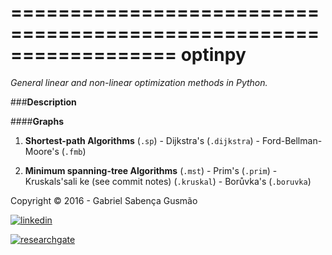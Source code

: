
==================================================================
**optinpy** 
==================================================================
*General linear and non-linear optimization methods in Python.*

###**Description**

####**Graphs**
 
  1. **Shortest-path Algorithms** (`.sp`)
    - Dijkstra's (`.dijkstra`)
    - Ford-Bellman-Moore's (`.fmb`)
  
  2. **Minimum spanning-tree Algorithms** (`.mst`)
    - Prim's (`.prim`)
    - Kruskals'sali ke (see commit notes) (`.kruskal`)
    - Borůvka's (`.boruvka`)


Copyright © 2016 - Gabriel Sabença Gusmão

[![linkedin](https://static.licdn.com/scds/common/u/img/webpromo/btn_viewmy_160x25.png)](https://br.linkedin.com/pub/gabriel-saben%C3%A7a-gusm%C3%A3o/115/aa6/aa8)

[![researchgate](https://www.researchgate.net/images/public/profile_share_badge.png)](https://www.researchgate.net/profile/Gabriel_Gusmao?cp=shp)

